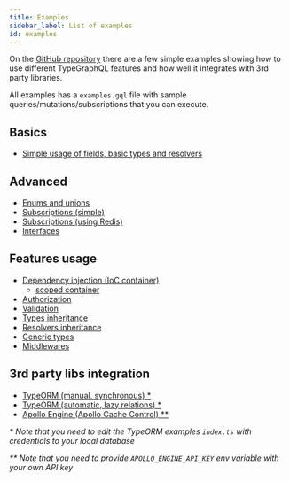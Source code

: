 ```yaml
---
title: Examples
sidebar_label: List of examples
id: examples
---
```


On the [GitHub repository](https://github.com/MichalLytek/type-graphql) there are a few simple examples showing how to use different TypeGraphQL features and how well it integrates with 3rd party libraries.

All examples has a `examples.gql` file with sample queries/mutations/subscriptions that you can execute.

## Basics

- [Simple usage of fields, basic types and resolvers](https://github.com/MichalLytek/type-graphql/tree/v0.17.0/examples/simple-usage)

## Advanced

- [Enums and unions](https://github.com/MichalLytek/type-graphql/tree/v0.17.0/examples/enums-and-unions)
- [Subscriptions (simple)](https://github.com/MichalLytek/type-graphql/tree/v0.17.0/examples/simple-subscriptions)
- [Subscriptions (using Redis)](https://github.com/MichalLytek/type-graphql/tree/v0.17.0/examples/redis-subscriptions)
- [Interfaces](https://github.com/MichalLytek/type-graphql/tree/v0.17.0/examples/interfaces-inheritance)

## Features usage

- [Dependency injection (IoC container)](https://github.com/MichalLytek/type-graphql/tree/v0.17.0/examples/using-container)
  - [scoped container](https://github.com/MichalLytek/type-graphql/tree/v0.17.0/examples/using-scoped-container)
- [Authorization](https://github.com/MichalLytek/type-graphql/tree/v0.17.0/examples/authorization)
- [Validation](https://github.com/MichalLytek/type-graphql/tree/v0.17.0/examples/automatic-validation)
- [Types inheritance](https://github.com/MichalLytek/type-graphql/tree/v0.17.0/examples/interfaces-inheritance)
- [Resolvers inheritance](https://github.com/MichalLytek/type-graphql/tree/v0.17.0/examples/resolvers-inheritance)
- [Generic types](https://github.com/MichalLytek/type-graphql/tree/v0.17.0/examples/generic-types)
- [Middlewares](https://github.com/MichalLytek/type-graphql/tree/v0.17.0/examples/middlewares)

## 3rd party libs integration

- [TypeORM (manual, synchronous) \*](https://github.com/MichalLytek/type-graphql/tree/v0.17.0/examples/typeorm-basic-usage)
- [TypeORM (automatic, lazy relations) \*](https://github.com/MichalLytek/type-graphql/tree/v0.17.0/examples/typeorm-lazy-relations)
- [Apollo Engine (Apollo Cache Control) \*\*](https://github.com/MichalLytek/type-graphql/tree/v0.17.0/examples/apollo-engine)

_\* Note that you need to edit the TypeORM examples `index.ts` with credentials to your local database_

_\*\* Note that you need to provide `APOLLO_ENGINE_API_KEY` env variable with your own API key_
